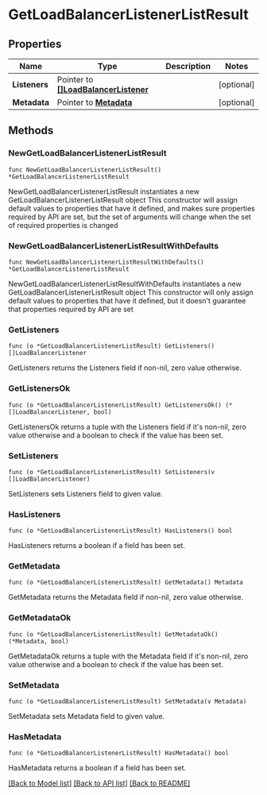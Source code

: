 # GetLoadBalancerListenerListResult

## Properties

Name | Type | Description | Notes
------------ | ------------- | ------------- | -------------
**Listeners** | Pointer to [**[]LoadBalancerListener**](LoadBalancerListener.md) |  | [optional] 
**Metadata** | Pointer to [**Metadata**](Metadata.md) |  | [optional] 

## Methods

### NewGetLoadBalancerListenerListResult

`func NewGetLoadBalancerListenerListResult() *GetLoadBalancerListenerListResult`

NewGetLoadBalancerListenerListResult instantiates a new GetLoadBalancerListenerListResult object
This constructor will assign default values to properties that have it defined,
and makes sure properties required by API are set, but the set of arguments
will change when the set of required properties is changed

### NewGetLoadBalancerListenerListResultWithDefaults

`func NewGetLoadBalancerListenerListResultWithDefaults() *GetLoadBalancerListenerListResult`

NewGetLoadBalancerListenerListResultWithDefaults instantiates a new GetLoadBalancerListenerListResult object
This constructor will only assign default values to properties that have it defined,
but it doesn't guarantee that properties required by API are set

### GetListeners

`func (o *GetLoadBalancerListenerListResult) GetListeners() []LoadBalancerListener`

GetListeners returns the Listeners field if non-nil, zero value otherwise.

### GetListenersOk

`func (o *GetLoadBalancerListenerListResult) GetListenersOk() (*[]LoadBalancerListener, bool)`

GetListenersOk returns a tuple with the Listeners field if it's non-nil, zero value otherwise
and a boolean to check if the value has been set.

### SetListeners

`func (o *GetLoadBalancerListenerListResult) SetListeners(v []LoadBalancerListener)`

SetListeners sets Listeners field to given value.

### HasListeners

`func (o *GetLoadBalancerListenerListResult) HasListeners() bool`

HasListeners returns a boolean if a field has been set.

### GetMetadata

`func (o *GetLoadBalancerListenerListResult) GetMetadata() Metadata`

GetMetadata returns the Metadata field if non-nil, zero value otherwise.

### GetMetadataOk

`func (o *GetLoadBalancerListenerListResult) GetMetadataOk() (*Metadata, bool)`

GetMetadataOk returns a tuple with the Metadata field if it's non-nil, zero value otherwise
and a boolean to check if the value has been set.

### SetMetadata

`func (o *GetLoadBalancerListenerListResult) SetMetadata(v Metadata)`

SetMetadata sets Metadata field to given value.

### HasMetadata

`func (o *GetLoadBalancerListenerListResult) HasMetadata() bool`

HasMetadata returns a boolean if a field has been set.


[[Back to Model list]](../README.md#documentation-for-models) [[Back to API list]](../README.md#documentation-for-api-endpoints) [[Back to README]](../README.md)


